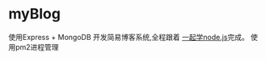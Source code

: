 # myBlog
使用Express + MongoDB 开发简易博客系统,全程跟着
[一起学node.js](https://github.com/nswbmw/N-blog)完成。
使用pm2进程管理

